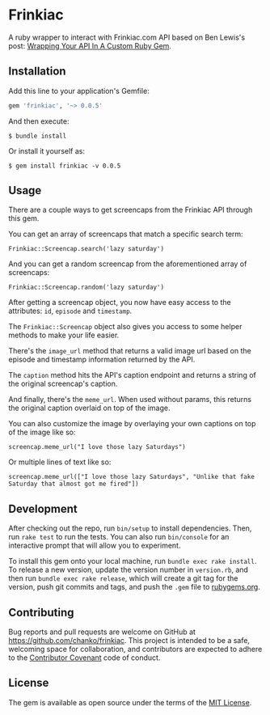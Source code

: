 # Frinkiac

A ruby wrapper to interact with Frinkiac.com API based on Ben Lewis's post: [Wrapping Your API In A Custom Ruby Gem](https://blog.engineyard.com/2014/wrapping-your-api-in-a-ruby-gem).

## Installation

Add this line to your application's Gemfile:

```ruby
gem 'frinkiac', '~> 0.0.5'
```

And then execute:

    $ bundle install

Or install it yourself as:

    $ gem install frinkiac -v 0.0.5

## Usage

There are a couple ways to get screencaps from the Frinkiac API through this gem.

You can get an array of screencaps that match a specific search term:

```
Frinkiac::Screencap.search('lazy saturday')
```


And you can get a random screencap from the aforementioned array of screencaps:

```
Frinkiac::Screencap.random('lazy saturday')
```

After getting a screencap object, you now have easy access to the attributes: ```id```, ```episode``` and ```timestamp```.

The ```Frinkiac::Screencap``` object also gives you access to some helper methods to make your life easier.

There's the ```image_url``` method that returns a valid image url based on the episode and timestamp information returned by the API.

The ```caption``` method hits the API's caption endpoint and returns a string of the original screencap's caption.

And finally, there's the ```meme_url```. When used without params, this returns the original caption overlaid on top of the image.

You can also customize the image by overlaying your own captions on top of the image like so:

```
screencap.meme_url("I love those lazy Saturdays")
```
Or multiple lines of text like so:
```
screencap.meme_url(["I love those lazy Saturdays", "Unlike that fake Saturday that almost got me fired"])
```

## Development

After checking out the repo, run `bin/setup` to install dependencies. Then, run `rake test` to run the tests. You can also run `bin/console` for an interactive prompt that will allow you to experiment.

To install this gem onto your local machine, run `bundle exec rake install`. To release a new version, update the version number in `version.rb`, and then run `bundle exec rake release`, which will create a git tag for the version, push git commits and tags, and push the `.gem` file to [rubygems.org](https://rubygems.org).

## Contributing

Bug reports and pull requests are welcome on GitHub at https://github.com/chanko/frinkiac. This project is intended to be a safe, welcoming space for collaboration, and contributors are expected to adhere to the [Contributor Covenant](contributor-covenant.org) code of conduct.


## License

The gem is available as open source under the terms of the [MIT License](http://opensource.org/licenses/MIT).
